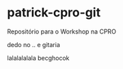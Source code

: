 # patrick-cpro-git
Repositório para o Workshop na CPRO

dedo no .. e gitaria

lalalalalala
becghocok
